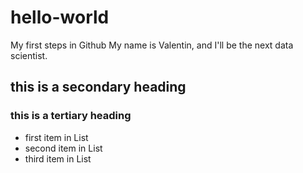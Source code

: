 # hello-world
My first steps in Github
My name is Valentin, and I'll be the next data scientist.
## this is a secondary heading
### this is a tertiary heading
* first item in List
* second item in List
* third item in List
